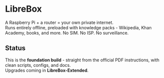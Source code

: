 # LibreBox  

A Raspberry Pi + a router = your own private internet.  
Runs entirely offline, preloaded with knowledge packs - Wikipedia, Khan Academy, books, and more.
No SIM. No ISP. No surveillance.

## Status
This is the **foundation build** - straight from the official PDF instructions, with clean scripts, configs, and docs.  
Upgrades coming in **LibreBox-Extended**.  
